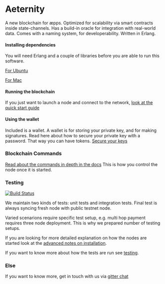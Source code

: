 Aeternity
==========

A new blockchain for æpps. 
Optimized for scalability via smart contracts inside state-channels.
Has a build-in oracle for integration with real-world data.
Comes with a naming system, for developerability. 
Written in Erlang. 

#### Installing dependencies

You will need Erlang and a couple of libraries before you are able to run this software.

[For Ubuntu](docs/getting-started/ubuntu_dependencies.md)

[For Mac](docs/getting-started/mac_dependencies.md)


#### Running the blockchain

If you just want to launch a node and connect to the network, [look at the quick start guide](docs/getting-started/turn_it_on.md)

#### Using the wallet

Included is a wallet. A wallet is for storing your private key, and for making signatures.
Read here about how to secure your private key with a password. That way you can have tokens.
[Secure your keys](docs/api/securing_keys.md)

### Blockchain Commands

[Read about the commands in depth in the docs](docs/api/commands.md) This is how you control the node once it is started.

### Testing

[![Build Status](https://travis-ci.org/aeternity/testnet.svg?branch=master)](https://travis-ci.org/aeternity/testnet)

We maintain two kinds of tests: unit tests and integration tests. Final test is always syncing fresh node with public testnet node.

Varied scenarions require specific test setup, e.g. multi hop payment requires three node deployment. This is why we prepared number of testing setups.

If you are looking for more detailed explanation on how the nodes are started look at the [advanced notes on installation](docs/getting-started/build_intro.md).

If you want to know more about how the tests are run see [testing](/docs/merging-and-testing/testing.md).

### Else
If you want to know more, get in touch with us via [gitter chat](https://gitter.im/aeternity/Lobby)
